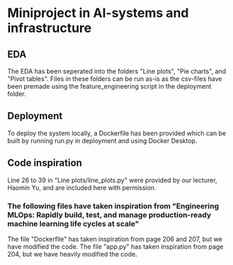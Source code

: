 # Miniproject in AI-systems and infrastructure
## EDA
The EDA has been seperated into the folders "Line plots", "Pie charts", and "Pivot tables". Files in these folders can be run as-is as the csv-files have been premade using the feature_engineering script in the deployment folder.

## Deployment
To deploy the system locally, a Dockerfile has been provided which can be built by running run.py in deployment and using Docker Desktop. 

## Code inspiration
Line 26 to 39 in "Line plots/line_plots.py" were provided by our lecturer, Haomin Yu, and are included here with permission.

### The following files have taken inspiration from "Engineering MLOps: Rapidly build, test, and manage production-ready machine learning life cycles at scale"
The file "Dockerfile" has taken inspiration from page 206 and 207, but we have modified the code.
The file "app.py" has taken inspiration from page 204, but we have heavily modified the code.